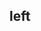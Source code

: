 ## left


<!-- CSSJSON.left.description -->

<!-- CSSJSON.left.syntax -->

<!-- CSSJSON.left.values -->

<!-- CSSJSON.left.defaultValue -->

<!-- CSSJSON.left.unixTags -->

<!-- CSSJSON.left.compatibility -->

<!-- CSSJSON.left.example -->

<!-- CSSJSON.left.reference -->

